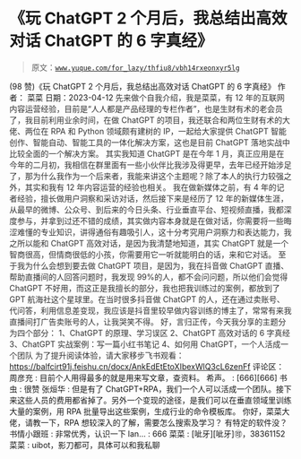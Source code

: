 # 《玩 ChatGPT 2 个月后，我总结出高效对话 ChatGPT 的 6 字真经》

> 原文：[`www.yuque.com/for_lazy/thfiu8/vbh14rxeonxyr5lg`](https://www.yuque.com/for_lazy/thfiu8/vbh14rxeonxyr5lg)

<ne-h2 id="bef32920" data-lake-id="bef32920"><ne-heading-ext><ne-heading-anchor></ne-heading-anchor><ne-heading-fold></ne-heading-fold></ne-heading-ext><ne-heading-content><ne-text id="u61f8890c">(98 赞)《玩 ChatGPT 2 个月后，我总结出高效对话 ChatGPT 的 6 字真经》</ne-text></ne-heading-content></ne-h2> <ne-p id="u7eb4431f" data-lake-id="u7eb4431f"><ne-text id="uf367e618">作者： 菜菜</ne-text></ne-p> <ne-p id="u53836c72" data-lake-id="u53836c72"><ne-text id="ud345df93">日期：2023-04-12</ne-text></ne-p> <ne-p id="u005ef07a" data-lake-id="u005ef07a"><ne-text id="u588f19a9" style="color: rgb(51, 51, 51);">先来做个自我介绍，我是菜菜，有 12 年的互联网内容运营经验，目前是“人人都是产品经理的专栏作者”，也是生财有术的老会员了，我目前利用业余时间，在做 ChatGPT 的项目，我还联合和两位生财有术的大佬、两位在 RPA 和 Python 领域颇有建树的 IP，一起给大家提供 ChatGPT 智能创作、智能自动、智能工具的一体化解决方案，这也是目前 ChatGPT 落地实战中比较全面的一个解决方案。</ne-text></ne-p> <ne-p id="ud04a29d3" data-lake-id="ud04a29d3"><ne-text id="uf675ef7c" style="color: rgb(51, 51, 51);">其实我知道 ChatGPT 是在今年 1 月，真正应用是在今年的二月初，我相信在群里面有一些小伙伴比我涉及得更早，去年已经开始涉足了，那为什么我作为一个后来者，我能来讲这个主题呢？除了本人的执行力较强之外，其实和我有 12 年内容运营的经验也相关。</ne-text></ne-p> <ne-p id="u2181538e" data-lake-id="u2181538e"><ne-text id="u22ead59a" style="color: rgb(51, 51, 51);">我在做新媒体之前，有 4 年的记者经验，擅长做用户洞察和采访对话，然后接下来是经历了 12 年的新媒体生涯，从最早的微博、公众号、到后来的今日头条、行业垂直平台、短视频直播，我都深度参与，并拿到过还不错的成绩，其实做内容本身就是在做对话，你需要将一些晦涩难懂的专业知识，讲得通俗有趣吸引人，这十分考究用户洞察力和表达能力，我之所以能和 ChatGPT 高效对话，是因为我清楚地知道，其实 ChatGPT 就是一个智商很高，但情商很低的小孩，你需要用它一听就能明白的话，来和它对话。</ne-text></ne-p> <ne-p id="u828605f6" data-lake-id="u828605f6"><ne-text id="u6f4d544d" style="color: rgb(51, 51, 51);">至于我为什么会想到要去做 ChatGPT 项目，是因为，我在抖音做 ChatGPT 直播、帮助直播间的人回答问题时，我发现 99%的人，都不会问问题，所以他们会觉得 ChatGPT 不好用，而这正是我擅长的部分，我也把我训练过的案例，都放到了 GPT 航海社这个星球里。在当时很多抖音做 ChatGPT 的人，还在通过卖账号、代问答，利用信息差变现，我应该是抖音里较早做内容训练的博主了，常常有来我直播间打广告卖账号的人，让我哭笑不得。</ne-text></ne-p> <ne-p id="ue68be35d" data-lake-id="ue68be35d"><ne-text id="u559ac778" style="color: rgb(51, 51, 51);">好，言归正传，今天我分享的主题分为四个部分：</ne-text></ne-p> <ne-p id="u23b3c54f" data-lake-id="u23b3c54f"><ne-text id="u16498098" style="color: rgb(51, 51, 51);">1、ChatGPT 的原理、学习误区</ne-text></ne-p> <ne-p id="u39c7ae6e" data-lake-id="u39c7ae6e"><ne-text id="u2c0672bf" style="color: rgb(51, 51, 51);">2、ChatGPT 高效对话的 6 字真经</ne-text></ne-p> <ne-p id="u56188603" data-lake-id="u56188603"><ne-text id="u7e5a6af8" style="color: rgb(51, 51, 51);">3、ChatGPT 实战案例：写一篇小红书笔记</ne-text></ne-p> <ne-p id="ub4f5d84d" data-lake-id="ub4f5d84d"><ne-text id="u6925241d" style="color: rgb(51, 51, 51);">4、如何用 ChatGPT，一个人活成一个团队</ne-text></ne-p> <ne-p id="u99fc47bf" data-lake-id="u99fc47bf"><ne-text id="u37c6bfa2" style="color: rgb(51, 51, 51);">为了提升阅读体验，请大家移步飞书观看：</ne-text></ne-p> <ne-p id="u33758fcf" data-lake-id="u33758fcf">[<ne-text id="u4c4ec74e">https://balfcirt91j.feishu.cn/docx/AnkEdEtEtoXIbexWlQ3cL6zenFf</ne-text>](https://balfcirt91j.feishu.cn/docx/AnkEdEtEtoXIbexWlQ3cL6zenFf)</ne-p> <ne-hole id="u4b945b91" data-lake-id="u4b945b91"><ne-card data-card-name="hr" data-card-type="block" id="fot8l" data-event-boundary="card"><ne-p id="uf14a759b" data-lake-id="uf14a759b"><ne-text id="u72cca221">评论区：</ne-text></ne-p> <ne-p id="uf9a6cc73" data-lake-id="uf9a6cc73"><ne-text id="ufad378a6">周彦充 : 目前个人用得最多的就是用来写文章，查资料。</ne-text> <ne-text id="u4bb21706">希声。 : [666][666]</ne-text> <ne-text id="u29a170a4">书虫 : 很赞</ne-text> <ne-text id="u304cbdeb">张烜华 : 但是有了 ChatGPT+RPA，我们一个人可以活成一个团队。接下来这些人员的费用都省掉了。另外一个变现的途径，是我们可以在垂直领域里训练大量的案例，用 RPA 批量导出这些案例，生成行业的命令模板库。</ne-text> <ne-text id="u3ae21c4a">你好，菜菜大佬，请教一下，RPA 想较深入的了解，需要怎么搜索及学习？ 有特定的软件没？</ne-text> <ne-text id="ua661c9d2">书情小跟班 : 非常优秀，认识一下</ne-text> <ne-text id="ueb2bb2b5">lan... : 666</ne-text> <ne-text id="ub110bfaa">菜菜 : [呲牙][呲牙]🉑，38361152</ne-text> <ne-text id="u5692972c">菜菜 : uibot，影刀都可，具体可以和我私聊</ne-text></ne-p></ne-card></ne-hole>